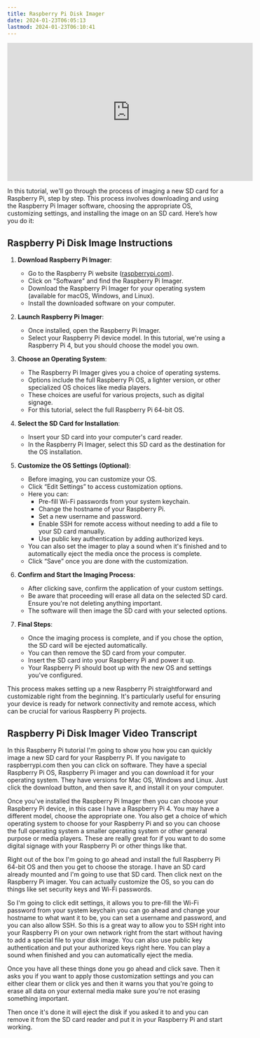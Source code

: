 ```yaml
---
title: Raspberry Pi Disk Imager
date: 2024-01-23T06:05:13
lastmod: 2024-01-23T06:10:41
---
```


<div class="iframe-16-9-container">
<iframe class="youTubeIframe" width="560" height="315" src="https://www.youtube.com/embed/S9pfJzCOs2A?si=l6vrdXewQ_Qx8fN8" title="YouTube video player" frameborder="0" allow="accelerometer; autoplay; clipboard-write; encrypted-media; gyroscope; picture-in-picture; web-share" allowfullscreen></iframe>
</div>

In this tutorial, we'll go through the process of imaging a new SD card for a Raspberry Pi, step by step. This process involves downloading and using the Raspberry Pi Imager software, choosing the appropriate OS, customizing settings, and installing the image on an SD card. Here’s how you do it:

## Raspberry Pi Disk Image Instructions

1. **Download Raspberry Pi Imager**:

   - Go to the Raspberry Pi website ([raspberrypi.com](https://www.raspberrypi.com/)).
   - Click on "Software" and find the Raspberry Pi Imager.
   - Download the Raspberry Pi Imager for your operating system (available for macOS, Windows, and Linux).
   - Install the downloaded software on your computer.

2. **Launch Raspberry Pi Imager**:

   - Once installed, open the Raspberry Pi Imager.
   - Select your Raspberry Pi device model. In this tutorial, we're using a Raspberry Pi 4, but you should choose the model you own.

3. **Choose an Operating System**:

   - The Raspberry Pi Imager gives you a choice of operating systems.
   - Options include the full Raspberry Pi OS, a lighter version, or other specialized OS choices like media players.
   - These choices are useful for various projects, such as digital signage.
   - For this tutorial, select the full Raspberry Pi 64-bit OS.

4. **Select the SD Card for Installation**:

   - Insert your SD card into your computer's card reader.
   - In the Raspberry Pi Imager, select this SD card as the destination for the OS installation.

5. **Customize the OS Settings (Optional)**:

   - Before imaging, you can customize your OS.
   - Click “Edit Settings” to access customization options.
   - Here you can:
     - Pre-fill Wi-Fi passwords from your system keychain.
     - Change the hostname of your Raspberry Pi.
     - Set a new username and password.
     - Enable SSH for remote access without needing to add a file to your SD card manually.
     - Use public key authentication by adding authorized keys.
   - You can also set the imager to play a sound when it's finished and to automatically eject the media once the process is complete.
   - Click “Save” once you are done with the customization.

6. **Confirm and Start the Imaging Process**:

   - After clicking save, confirm the application of your custom settings.
   - Be aware that proceeding will erase all data on the selected SD card. Ensure you're not deleting anything important.
   - The software will then image the SD card with your selected options.

7. **Final Steps**:
   - Once the imaging process is complete, and if you chose the option, the SD card will be ejected automatically.
   - You can then remove the SD card from your computer.
   - Insert the SD card into your Raspberry Pi and power it up.
   - Your Raspberry Pi should boot up with the new OS and settings you've configured.

This process makes setting up a new Raspberry Pi straightforward and customizable right from the beginning. It's particularly useful for ensuring your device is ready for network connectivity and remote access, which can be crucial for various Raspberry Pi projects.

## Raspberry Pi Disk Imager Video Transcript

In this Raspberry Pi tutorial I'm going to show you how you can quickly image a new SD card for your Raspberry Pi. If you navigate to raspberrypi.com then you can click on software. They have a special Raspberry Pi OS, Raspberry Pi imager and you can download it for your operating system. They have versions for Mac OS, Windows and Linux. Just click the download button, and then save it, and install it on your computer.

Once you've installed the Raspberry Pi Imager then you can choose your Raspberry Pi device, in this case I have a Raspberry Pi 4. You may have a different model, choose the appropriate one. You also get a choice of which operating system to choose for your Raspberry Pi and so you can choose the full operating system a smaller operating system or other general purpose or media players. These are really great for if you want to do some digital signage with your Raspberry Pi or other things like that.

Right out of the box I'm going to go ahead and install the full Raspberry Pi 64-bit OS and then you get to choose the storage. I have an SD card already mounted and I'm going to use that SD card. Then click next on the Raspberry Pi imager. You can actually customize the OS, so you can do things like set security keys and Wi-Fi passwords.

So I'm going to click edit settings, it allows you to pre-fill the Wi-Fi password from your system keychain you can go ahead and change your hostname to what want it to be, you can set a username and password, and you can also allow SSH. So this is a great way to allow you to SSH right into your Raspberry Pi on your own network right from the start without having to add a special file to your disk image. You can also use public key authentication and put your authorized keys right here. You can play a sound when finished and you can automatically eject the media.

Once you have all these things done you go ahead and click save. Then it asks you if you want to apply those customization settings and you can either clear them or click yes and then it warns you that you're going to erase all data on your external media make sure you're not erasing something important.

Then once it's done it will eject the disk if you asked it to and you can remove it from the SD card reader and put it in your Raspberry Pi and start working.
